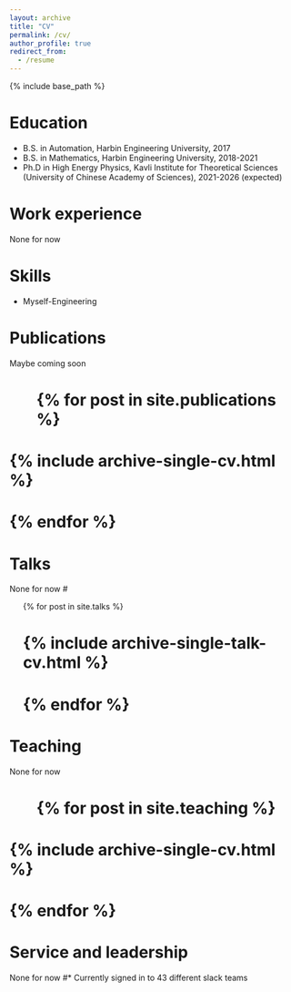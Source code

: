 ```yaml
---
layout: archive
title: "CV"
permalink: /cv/
author_profile: true
redirect_from:
  - /resume
---
```


{% include base_path %}

Education
======
* B.S. in Automation, Harbin Engineering University, 2017
* B.S. in Mathematics, Harbin Engineering University, 2018-2021
* Ph.D in High Energy Physics, Kavli Institute for Theoretical Sciences (University of Chinese Academy of Sciences), 2021-2026 (expected)

Work experience
======
None for now
  
Skills
======
* Myself-Engineering

Publications
======
Maybe coming soon
#  <ul>{% for post in site.publications %}
#    {% include archive-single-cv.html %}
#  {% endfor %}</ul>
  
Talks
======
 None for now
#<ul>{% for post in site.talks %}
#   {% include archive-single-talk-cv.html %}
#  {% endfor %}</ul>
  
Teaching
======
None for now
# <ul>{% for post in site.teaching %}
#   {% include archive-single-cv.html %}
# {% endfor %}</ul>
  
Service and leadership
======
None for now
#* Currently signed in to 43 different slack teams
